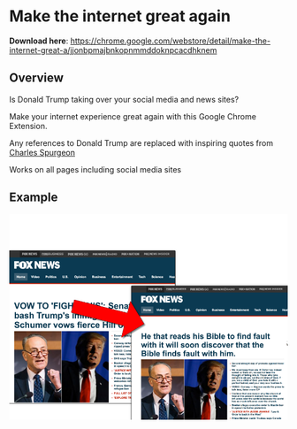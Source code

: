 # Make the internet great again
**Download here**: https://chrome.google.com/webstore/detail/make-the-internet-great-a/jjonbpmajbnkopnmmddoknpcacdhknem
## Overview

Is Donald Trump taking over your social media and news sites?

Make your internet experience great again with this Google Chrome Extension.

Any references to Donald Trump are replaced with inspiring quotes from [Charles Spurgeon](https://en.wikipedia.org/wiki/Charles_Spurgeon)

Works on all pages including social media sites

## Example
![Fox News](https://github.com/genu/Make-the-internet-great-again/raw/master/screenshots/foxnews.png "Fox")
